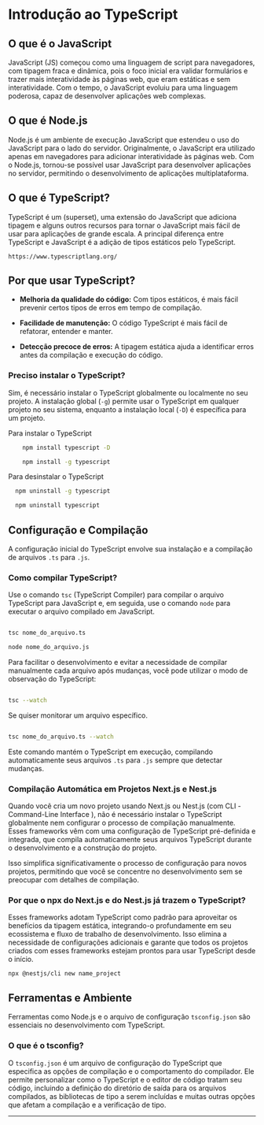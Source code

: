 # Introdução ao TypeScript

## O que é o JavaScript

JavaScript (JS) começou como uma linguagem de script para navegadores, com tipagem fraca e dinâmica, pois o foco inicial era validar formulários e trazer mais interatividade às páginas web, que eram estáticas e sem interatividade. Com o tempo, o JavaScript evoluiu para uma linguagem poderosa, capaz de desenvolver aplicações web complexas.

## O que é Node.js
Node.js é um ambiente de execução JavaScript que estendeu o uso do JavaScript para o lado do servidor. Originalmente, o JavaScript era utilizado apenas em navegadores para adicionar interatividade às páginas web. Com o Node.js, tornou-se possível usar JavaScript para desenvolver aplicações no servidor, permitindo o desenvolvimento de aplicações multiplataforma.



## O que é TypeScript?

TypeScript é um (superset), uma extensão do JavaScript que adiciona tipagem e alguns outros recursos para tornar o JavaScript mais fácil de usar para aplicações de grande escala. A principal diferença entre TypeScript e JavaScript é a adição de tipos estáticos pelo TypeScript.

`https://www.typescriptlang.org/`



## Por que usar TypeScript?

- **Melhoria da qualidade do código:** Com tipos estáticos, é mais fácil prevenir certos tipos de erros em tempo de compilação.

- **Facilidade de manutenção:** O código TypeScript é mais fácil de refatorar, entender e manter.

- **Detecção precoce de erros:** A tipagem estática ajuda a identificar erros antes da compilação e execução do código. 



### Preciso instalar o TypeScript?

Sim, é necessário instalar o TypeScript globalmente ou localmente no seu projeto. A instalação global (`-g`) permite usar o TypeScript em qualquer projeto no seu sistema, enquanto a instalação local (`-D`) é específica para um projeto.

Para instalar o TypeScript
```bash
    npm install typescript -D

    npm install -g typescript
```

Para desinstalar o TypeScript

```bash
  npm uninstall -g typescript

  npm uninstall typescript
```

## Configuração e Compilação

A configuração inicial do TypeScript envolve sua instalação e a compilação de arquivos `.ts` para `.js`.



### Como compilar TypeScript?

Use o comando `tsc` (TypeScript Compiler) para compilar o arquivo TypeScript para JavaScript e, em seguida, use o comando `node` para executar o arquivo compilado em JavaScript.

```bash

tsc nome_do_arquivo.ts

node nome_do_arquivo.js

```
Para facilitar o desenvolvimento e evitar a necessidade de compilar manualmente cada arquivo após mudanças, você pode utilizar o modo de observação do TypeScript:

```bash

tsc --watch
```
Se quiser monitorar um arquivo específico.

```bash

tsc nome_do_arquivo.ts --watch

```

Este comando mantém o TypeScript em execução, compilando automaticamente seus arquivos `.ts` para `.js` sempre que detectar mudanças.



### Compilação Automática em Projetos Next.js e Nest.js

Quando você cria um novo projeto usando Next.js ou Nest.js (com CLI -Command-Line Interface ), não é necessário instalar o TypeScript globalmente nem configurar o processo de compilação manualmente. Esses frameworks vêm com uma configuração de TypeScript pré-definida e integrada, que compila automaticamente seus arquivos TypeScript durante o desenvolvimento e a construção do projeto.

Isso simplifica significativamente o processo de configuração para novos projetos, permitindo que você se concentre no desenvolvimento sem se preocupar com detalhes de compilação.



### Por que o npx do Next.js e do Nest.js já trazem o TypeScript?

Esses frameworks adotam TypeScript como padrão para aproveitar os benefícios da tipagem estática, integrando-o profundamente em seu ecossistema e fluxo de trabalho de desenvolvimento. Isso elimina a necessidade de configurações adicionais e garante que todos os projetos criados com esses frameworks estejam prontos para usar TypeScript desde o início.


`npx @nestjs/cli new name_project`



## Ferramentas e Ambiente

Ferramentas como Node.js e o arquivo de configuração `tsconfig.json` são essenciais no desenvolvimento com TypeScript.



### O que é o tsconfig?

O `tsconfig.json` é um arquivo de configuração do TypeScript que especifica as opções de compilação e o comportamento do compilador. Ele permite personalizar como o TypeScript e o editor de código tratam seu código, incluindo a definição do diretório de saída para os arquivos compilados, as bibliotecas de tipo a serem incluídas e muitas outras opções que afetam a compilação e a verificação de tipo.

---